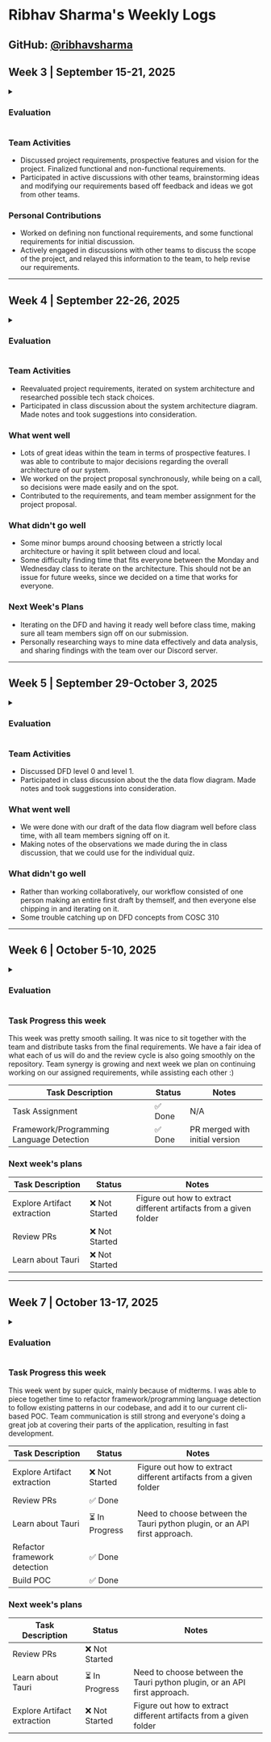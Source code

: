 # Ribhav Sharma's Weekly Logs

**GitHub:** [@ribhavsharma](https://github.com/ribhavsharma)
---

## Week 3 | September 15-21, 2025

<details>
  <summary><h3>Evaluation</h3></summary>

 <img width="1325" height="701" alt="image" src="https://github.com/user-attachments/assets/59e55347-bc02-4485-baa7-98bab500a08d" />
 
</details>

### Team Activities
- Discussed project requirements, prospective features and vision for the project. Finalized functional and non-functional requirements.
- Participated in active discussions with other teams, brainstorming ideas and modifying our requirements based off feedback and ideas we got from other teams.

### Personal Contributions
- Worked on defining non functional requirements, and some functional requirements for initial discussion.
- Actively engaged in discussions with other teams to discuss the scope of the project, and relayed this information to the team, to help revise our requirements. 

---

## Week 4 | September 22-26, 2025

<details>
  <summary><h3>Evaluation</h3></summary>

 ![WhatsApp Image 2025-09-28 at 20 06 17_aba98d99](https://github.com/user-attachments/assets/d8df4e72-dfe8-476b-a7e5-2e5e2a205245)

 
</details>

### Team Activities
- Reevaluated project requirements, iterated on system architecture and researched possible tech stack choices. 
- Participated in class discussion about the system architecture diagram. Made notes and took suggestions into consideration.

### What went well
- Lots of great ideas within the team in terms of prospective features. I was able to contribute to major decisions regarding the overall architecture of our system.
- We worked on the project proposal synchronously, while being on a call, so decisions were made easily and on the spot.
- Contributed to the requirements, and team member assignment for the project proposal.

### What didn't go well
- Some minor bumps around choosing between a strictly local architecture or having it split between cloud and local.
- Some difficulty finding time that fits everyone between the Monday and Wednesday class to iterate on the architecture. This should not be an issue for future weeks, since we decided on a time that works for everyone.

### Next Week's Plans
- Iterating on the DFD and having it ready well before class time, making sure all team members sign off on our submission.
- Personally researching ways to mine data effectively and data analysis, and sharing findings with the team over our Discord server.

---

## Week 5 | September 29-October 3, 2025

<details>
  <summary><h3>Evaluation</h3></summary>

 <img width="1215" height="700" alt="image" src="https://github.com/user-attachments/assets/194ef00c-58bf-413a-9716-bc273bc5f08e" />

</details>

### Team Activities
- Discussed DFD level 0 and level 1.
- Participated in class discussion about the the data flow diagram. Made notes and took suggestions into consideration.

### What went well
- We were done with our draft of the data flow diagram well before class time, with all team members signing off on it.
- Making notes of the observations we made during the in class discussion, that we could use for the individual quiz.

### What didn't go well
- Rather than working collaboratively, our workflow consisted of one person making an entire first draft by themself, and then everyone else chipping in and iterating on it.
- Some trouble catching up on DFD concepts from COSC 310

---

## Week 6 | October 5-10, 2025

<details>
  <summary><h3>Evaluation</h3></summary>

 <img width="1640" height="946" alt="image" src="https://github.com/user-attachments/assets/6c23bd45-c8cf-49af-a4f2-0f55d99d51f6" />

</details>

### Task Progress this week

This week was pretty smooth sailing. It was nice to sit together with the team and distribute tasks from the final requirements. We have a fair idea of what each of us will do and the review cycle is also going smoothly on the repository. Team synergy is growing and next week we plan on continuing working on our assigned requirements, while assisting each other :)


| Task Description     | Status        | Notes           |
|----------------------|---------------|-----------------|
| Task Assignment  | ✅ Done        | N/A  |
| Framework/Programming Language Detection  | ✅ Done   | PR merged with initial version  |

### Next week's plans

| Task Description     | Status        | Notes           |
|----------------------|---------------|-----------------|
| Explore Artifact extraction | ❌ Not Started       | Figure out how to extract different artifacts from a given folder |
| Review PRs | ❌ Not Started   |  |
| Learn about Tauri | ❌ Not Started   |  |

---

## Week 7 | October 13-17, 2025

<details>
  <summary><h3>Evaluation</h3></summary>

<img width="1587" height="941" alt="image" src="https://github.com/user-attachments/assets/d19bdd4b-8e6d-47cc-8bbc-c44b2901c2a3" />


</details>

### Task Progress this week

This week went by super quick, mainly because of midterms. I was able to piece together time to refactor framework/programming language detection to follow existing patterns in our codebase, and add it to our current cli-based POC. Team communication is still strong and everyone's doing a great job at covering their parts of the application, resulting in fast development. 


| Task Description     | Status        | Notes           |
|----------------------|---------------|-----------------|
| Explore Artifact extraction | ❌ Not Started       | Figure out how to extract different artifacts from a given folder |
| Review PRs | ✅ Done      |  |
| Learn about Tauri | ⏳ In Progress      | Need to choose between the Tauri python plugin, or an API first approach. |
| Refactor framework detection | ✅ Done   | |
| Build POC | ✅ Done   | |


### Next week's plans

| Task Description     | Status        | Notes           |
|----------------------|---------------|-----------------|
| Review PRs | ❌ Not Started     |  |
| Learn about Tauri | ⏳ In Progress      | Need to choose between the Tauri python plugin, or an API first approach. |
| Explore Artifact extraction | ❌ Not Started       | Figure out how to extract different artifacts from a given folder |








